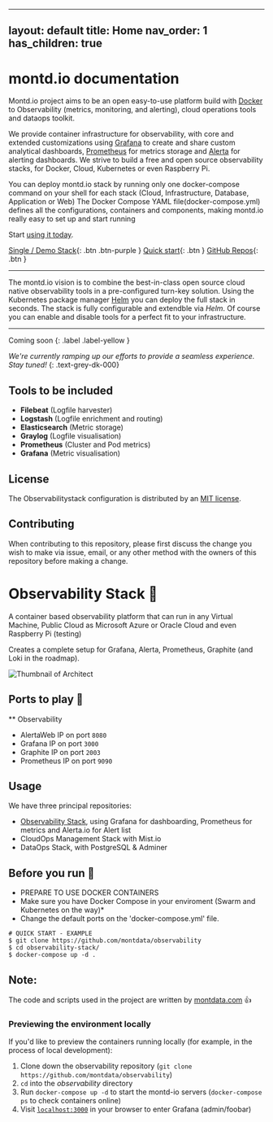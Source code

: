 
---
layout: default
title: Home
nav_order: 1
has_children: true
---
# montd.io documentation



Montd.io project aims to be an open easy-to-use platform build with [Docker](https://docker.io) to Observability (metrics, monitoring, and alerting), cloud operations tools and dataops toolkit.

We provide container infrastructure for observability, with core and extended customizations using [Grafana](https://grafana.com/) to create and share custom analytical dashboards, [Prometheus](https://prometheus.io/) for metrics storage and [Alerta](https://alerta.io) for alerting dashboards. We strive to build a free and open source observability stacks, 
for Docker, Cloud, Kubernetes or even Raspberry Pi.

You can deploy montd.io stack by running only one docker-compose command on your shell for each stack (Cloud, Infrastructure, Database, Application or Web)
The Docker Compose YAML file(docker-compose.yml) defines all the configurations, containers and components, making montd.io really easy to set up and start running

Start [using it today](#usage).


[Single / Demo Stack](https://github.com/montdata/montd-observability-demo){: .btn .btn-purple }
[Quick start](docs/quickstart.html){: .btn }
[GitHub Repos](https://github.com/montdata){: .btn }

* * *

The montd.io vision is to combine the best-in-class open source cloud native observability tools in a pre-configured turn-key solution. 
Using the Kubernetes package manager [Helm](https://helm.sh/) 
you can deploy the full stack in seconds. The stack is fully configurable 
and extendble via _Helm_. Of course you can enable and disable tools for 
a perfect fit to your infrastructure.

* * *

Coming soon
{: .label .label-yellow }

_We're currently ramping up our efforts to provide a seamless experience.
Stay tuned!_
{: .text-grey-dk-000}

## Tools to be included

* __Filebeat__ (Logfile harvester)
* __Logstash__ (Logfile enrichment and routing)
* __Elasticsearch__ (Metric storage)
* __Graylog__ (Logfile visualisation)
* __Prometheus__ (Cluster and Pod metrics)
* __Grafana__ (Metric visualisation)

## License

The Observabilitystack configuration is distributed by an [MIT license](LICENSE).

## Contributing
When contributing to this repository, please first discuss the change you wish to make via issue, email, or any other method with the owners of this repository before making a change.






# Observability Stack :rocket:

A container based observability platform that can run in any Virtual Machine, Public Cloud as Microsoft Azure or Oracle Cloud and even Raspberry Pi (testing)

Creates a complete setup for Grafana, Alerta, Prometheus, Graphite (and Loki in the roadmap).

![Thumbnail of Architect](img/thumbnail.png)



## Ports to play :eyes:

** Observability
* AlertaWeb IP on port `8080`
* Grafana IP on port `3000`
* Graphite IP on port `2003`
* Prometheus IP on port `9090`


## Usage

We have three principal repositories:

- [Observability Stack](https://github.com/montdata/observability), using Grafana for dashboarding, Prometheus for metrics and Alerta.io for Alert list
- CloudOps Management Stack with Mist.io
- DataOps Stack, with PostgreSQL & Adminer


## Before you run :running:

* PREPARE TO USE DOCKER CONTAINERS
* Make sure you have Docker Compose in your enviroment (Swarm and Kubernetes on the way)* 
* Change the default ports on the 'docker-compose.yml' file.




```
# QUICK START - EXAMPLE
$ git clone https://github.com/montdata/observability
$ cd observability-stack/
$ docker-compose up -d .

```

## Note:
The code and scripts used in the project are written by [montdata.com](https://github.com/montdata) :+1:

### Previewing the environment locally

If you'd like to preview the containers running locally (for example, in the process of local development):

1. Clone down the observability repository (`git clone https://github.com/montdata/observability`)
2. `cd` into the *observability* directory
3. Run `docker-compose up -d` to start the montd-io servers (`docker-compose ps` to check containers online)
4. Visit [`localhost:3000`](http://localhost:3000) in your browser to enter Grafana (admin/foobar)
